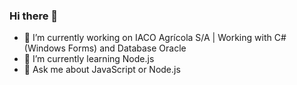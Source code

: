 ### Hi there 👋

- 🔭 I’m currently working on IACO Agrícola S/A | Working with C#(Windows Forms) and Database Oracle
- 🌱 I’m currently learning Node.js
- 💬 Ask me about JavaScript or Node.js
